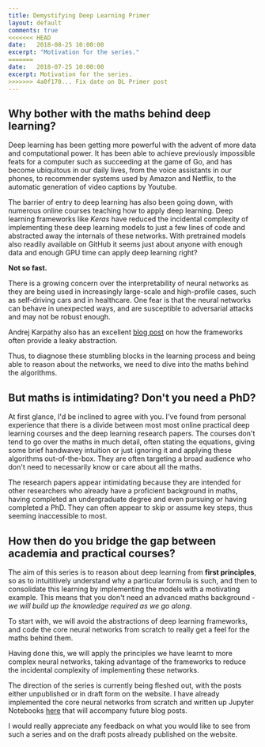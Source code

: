 ```yaml
---
title: Demystifying Deep Learning Primer
layout: default
comments: true
<<<<<<< HEAD
date:   2018-08-25 10:00:00
excerpt: "Motivation for the series."
=======
date:   2018-07-25 10:00:00
excerpt: Motivation for the series.
>>>>>>> 4a0f170... Fix date on DL Primer post
---
```


## Why bother with the maths behind deep learning?

Deep learning has been getting more powerful with the advent of more data and computational power. It has been able to achieve previously impossible feats for a computer such as succeeding at the game of Go, and has become ubiquitous in our daily lives, from the voice assistants in our phones, to recommender systems used by Amazon and Netflix, to the automatic generation of video captions by Youtube.

The barrier of entry to deep learning has also been going down, with numerous online courses teaching how to apply deep learning. Deep learning frameworks like *Keras* have reduced the incidental complexity of implementing these deep learning models to just a few lines of code and abstracted away the internals of these networks. With pretrained models also readily available on GitHub it seems just about anyone with enough data and enough GPU time can apply deep learning right?

**Not so fast.**

There is a growing concern over the interpretability of neural networks as they are being used in increasingly large-scale and high-profile cases, such as self-driving cars and in healthcare. One fear is that the neural networks can behave in unexpected ways, and are susceptible to adversarial attacks and may not be robust enough. 

Andrej Karpathy also has an excellent [blog post](https://medium.com/@karpathy/yes-you-should-understand-backprop-e2f06eab496b) on how the frameworks often provide a leaky abstraction. 

Thus, to diagnose these stumbling blocks in the learning process and being able to reason about the networks, we need to dive into the maths behind the algorithms. 

## But maths is intimidating? Don't you need a PhD?

At first glance, I'd be inclined to agree with you. I've found from personal experience that there is a divide between most  most online practical deep learning courses and the deep learning research papers. The courses don't tend to go over the maths in much detail, often stating the equations, giving some brief handwavey intuition or just ignoring it and applying these algorithms out-of-the-box. They are often targeting a broad audience who don't need to necessarily know or care about all the maths.

The research papers appear intimidating because they are intended for other researchers who already have a proficient background in maths, having completed an undergraduate degree and even pursuing or having completed a PhD. They can often appear to skip or assume key steps, thus seeming inaccessible to most. 

## How then do you bridge the gap between academia and practical courses?

The aim of this series is to reason about deep learning from **first principles**, so as to intuititively understand why a particular formula is such, and then to consolidate this learning by implementing the models with a motivating example. This means that you don't need an advanced maths background - *we will build up the knowledge required as we go along*.

To start with, we will avoid the abstractions of deep learning frameworks, and code the core neural networks from scratch to really get a feel for the maths behind them. 

Having done this, we will apply the principles we have learnt to more complex neural networks, taking advantage of the frameworks to reduce the incidental complexity of implementing these networks. 

The direction of the series is currently being fleshed out, with the posts either unpublished or in draft form on the website. I have already implemented the core neural networks from scratch  and written up Jupyter Notebooks [here](http://github.com/mukul-rathi/blogPost-tutorials) that will accompany future blog posts. 

I would really appreciate any feedback on what you would like to see from such a series and on the draft posts already published on the website.
